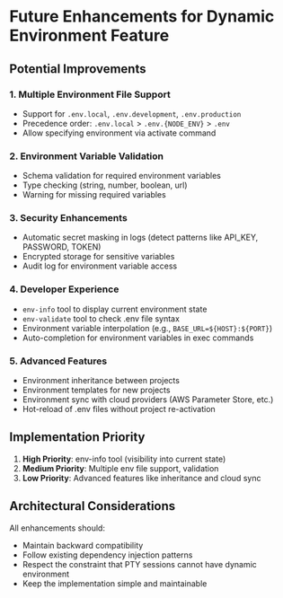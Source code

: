 # Future Enhancements for Dynamic Environment Feature

## Potential Improvements

### 1. Multiple Environment File Support
- Support for `.env.local`, `.env.development`, `.env.production`
- Precedence order: `.env.local` > `.env.{NODE_ENV}` > `.env`
- Allow specifying environment via activate command

### 2. Environment Variable Validation
- Schema validation for required environment variables
- Type checking (string, number, boolean, url)
- Warning for missing required variables

### 3. Security Enhancements
- Automatic secret masking in logs (detect patterns like API_KEY, PASSWORD, TOKEN)
- Encrypted storage for sensitive variables
- Audit log for environment variable access

### 4. Developer Experience
- `env-info` tool to display current environment state
- `env-validate` tool to check .env file syntax
- Environment variable interpolation (e.g., `BASE_URL=${HOST}:${PORT}`)
- Auto-completion for environment variables in exec commands

### 5. Advanced Features
- Environment inheritance between projects
- Environment templates for new projects
- Environment sync with cloud providers (AWS Parameter Store, etc.)
- Hot-reload of .env files without project re-activation

## Implementation Priority

1. **High Priority**: env-info tool (visibility into current state)
2. **Medium Priority**: Multiple env file support, validation
3. **Low Priority**: Advanced features like inheritance and cloud sync

## Architectural Considerations

All enhancements should:
- Maintain backward compatibility
- Follow existing dependency injection patterns
- Respect the constraint that PTY sessions cannot have dynamic environment
- Keep the implementation simple and maintainable